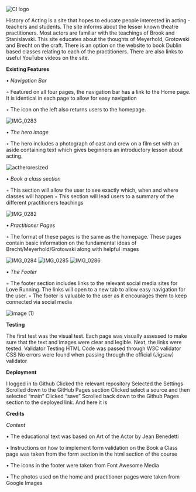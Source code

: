 ![CI logo](https://codeinstitute.s3.amazonaws.com/fullstack/ci_logo_small.png)

History of Acting is a site that hopes to educate people interested in acting - teachers and
students. The site informs about the lesser known theatre practitioners. Most actors are
familiar with the teachings of Brook and Stanislavski. This site educates about the
thoughts of Meyerhold, Grotowski and Brecht on the craft. There is an option on the
website to book Dublin based classes relating to each of the practitioners. There are also
links to useful YouTube videos on the site.

**Existing Features**

• *Navigation Bar*

  ◦ Featured on all four pages, the navigation bar has a link to the Home page. It
    is identical in each page to allow for easy navigation
  
  ◦ The icon on the left also returns users to the homepage.

![IMG_0283](https://user-images.githubusercontent.com/104386384/179850909-4b7a7bbb-3e5d-48bd-ba6d-17297cd5a570.jpg)

• *The hero image*

  ◦ The hero includes a photograph of cast and crew on a film set with an aside
    containing text which gives beginners an introductory lesson about acting.

![actheroresized](https://user-images.githubusercontent.com/104386384/179852418-dcf3129a-9171-4970-8eaa-5c5d7172d099.png)

• *Book a class section*

  ◦ This section will allow the user to see exactly which, when and where classes will
    happen
  ◦ This section will lead users to a summary of the different practitioners teachings

![IMG_0282](https://user-images.githubusercontent.com/104386384/179850889-d1a351cf-2318-487e-aee6-d5edf7e6efca.PNG)

• *Practitioner Pages*
  
  ◦ The format of these pages is the same as the homepage. These pages contain basic
    information on the fundamental ideas of Brecht/Meyerhold/Grotowski along with helpful
    images

![IMG_0284](https://user-images.githubusercontent.com/104386384/179850923-dc18c7bb-7228-4499-99fb-4a632e64ecff.jpg)
![IMG_0285](https://user-images.githubusercontent.com/104386384/179850954-c314c694-996a-4247-b645-5e0985688fc2.jpg)
![IMG_0286](https://user-images.githubusercontent.com/104386384/179850977-e38cf0b9-2f5c-4088-ac23-174b51d0d362.jpg)

• *The Footer*
  
  ◦ The footer section includes links to the relevant social media sites for Love Running.
    The links will open to a new tab to allow easy navigation for the user.
  ◦ The footer is valuable to the user as it encourages them to keep connected via
    social media

![image (1)](https://user-images.githubusercontent.com/104386384/179853021-a9e4d750-6db6-4080-b060-8d2277ec916a.png)

**Testing**

The first test was the visual test. Each page was visually assessed to make sure that the
text and images were clear and legible.
Next, the links were tested.
Validator Testing
HTML
Code was passed through W3C validator
CSS
No errors were found when passing through the official (Jigsaw) validator

**Deployment**

I logged in to Github
Clicked the relevant repository
Selected the Settings
Scrolled down to the GitHub Pages section
Clicked select a source and then selected “main”
Clicked “save”
Scrolled back down to the Github Pages section to the deployed link. And here it is


**Credits**

*Content*

• The educational text was based on Art of the Actor by Jean Benedetti

• Instructions on how to implement form validation on the Book a Class page was
taken from the form section in the html section of the course

• The icons in the footer were taken from Font Awesome
Media

• The photos used on the home and practitioner pages were taken from Google
Images

